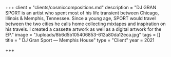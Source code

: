 +++
client = "clients/cosmiccompositions.md"
description = "DJ GRAN SPORT is an artist who spent most of his life transient between Chicago, Illinois & Memphis, Tennessee. Since a young age, SPORT would travel between the two cities he calls home collecting mixtapes and inspiration on his travels. I created a cassette artwork as well as a digital artwork for the EP."
image = "/uploads/8b6d5b105406853-612a80da12eca.jpg"
tags = []
title = " DJ Gran Sport — Memphis House"
type = "Client"
year = 2021

+++
